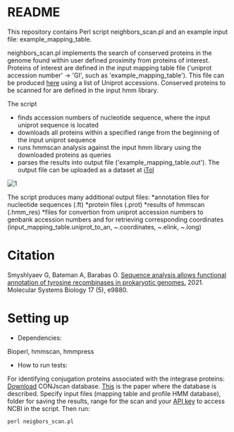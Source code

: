 # README #

This repository contains Perl script neighbors_scan.pl and an example input file: example_mapping_table.

neighbors_scan.pl implements the search of conserved proteins in the genome found within user defined proximity from proteins of interest. Proteins of interest are defined in the input mapping table file ('uniprot accession number' -> 'GI', such as 'example_mapping_table'). This file can be produced [here](http://www.uniprot.org/uploadlists/) using a list of Uniprot accessions. Conserved proteins to be scanned for are defined in the input hmm library.
 
The script 
* finds accession numbers of nucleotide sequence, where the input uniprot sequence is located 
* downloads all proteins within a specified range from the beginning of the input uniprot sequence
* runs hmmscan analysis against the input hmm library using the downloaded proteins as queries 
* parses the results into output file ('example_mapping_table.out'). The output file can be uploaded as a dataset at [iTol](http://itol.embl.de/upload.cgi)
 
![1](https://user-images.githubusercontent.com/58728948/113307335-5085d600-9305-11eb-8911-938a1a35cd86.png)
 
The script produces many additional output files:
*annotation files for nucleotide sequences (.ft)
*protein files (.prot)
*results of hmmscan (.hmm_res)
*files for convertion from uniprot accession numbers to genbank accession numbers and for retrieving corresponding coordinates (input_mapping_table.uniprot_to_an, ~.coordinates, ~.elink, ~.long)

# Citation #
Smyshlyaev G, Bateman A, Barabas O. [Sequence analysis allows functional annotation of tyrosine recombinases in prokaryotic genomes.](https://www.embopress.org/doi/full/10.15252/msb.20209880) 2021. Molecular Systems Biology 17 (5), e9880.
# Setting up #
* Dependencies:

Bioperl, hmmscan, hmmpress

* How to run tests:

For identifying conjugation proteins associated with the integrase proteins:
[Download](https://github.com/gem-pasteur/Macsyfinder_models/tree/master/models/Conjugation/profiles) CONJscan database. [This](https://www.ncbi.nlm.nih.gov/pubmed/31584169) is the paper where the database is described. Specify input files (mapping table and profile HMM database), folder for saving the results, range for the scan  and your [API key](https://ncbiinsights.ncbi.nlm.nih.gov/2017/11/02/new-api-keys-for-the-e-utilities/#:~:text=To%20create%20the%20key%2C%20go,and%20copy%20the%20resulting%20key.) to access NCBI in the script. Then run:
```bat
perl neigbors_scan.pl
```
